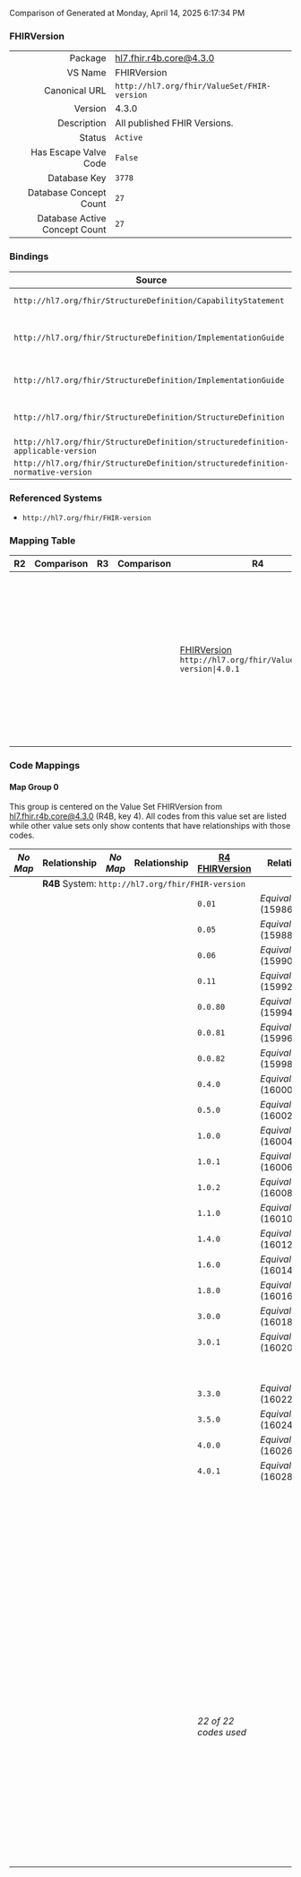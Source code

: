 Comparison of 
Generated at Monday, April 14, 2025 6:17:34 PM

### FHIRVersion

|      |     |
| ---: | --- |
| Package | hl7.fhir.r4b.core@4.3.0 |
| VS Name | FHIRVersion |
| Canonical URL | `http://hl7.org/fhir/ValueSet/FHIR-version` |
| Version | 4.3.0 |
| Description | All published FHIR Versions. |
| Status | `Active` |
| Has Escape Valve Code | `False` |
| Database Key | `3778` |
| Database Concept Count | `27` |
| Database Active Concept Count | `27` |
### Bindings

| Source | Element | Binding | Strength | Element Short |
| ------ | ------- | ------- | -------- | ------------- |
| `http://hl7.org/fhir/StructureDefinition/CapabilityStatement` | `CapabilityStatement.fhirVersion` | `http://hl7.org/fhir/ValueSet/FHIR-version\|4.3.0` | `Required` | FHIR Version the system supports |
| `http://hl7.org/fhir/StructureDefinition/ImplementationGuide` | `ImplementationGuide.fhirVersion` | `http://hl7.org/fhir/ValueSet/FHIR-version\|4.3.0` | `Required` | FHIR Version(s) this Implementation Guide targets |
| `http://hl7.org/fhir/StructureDefinition/ImplementationGuide` | `ImplementationGuide.definition.resource.fhirVersion` | `http://hl7.org/fhir/ValueSet/FHIR-version\|4.3.0` | `Required` | Versions this applies to (if different to IG) |
| `http://hl7.org/fhir/StructureDefinition/StructureDefinition` | `StructureDefinition.fhirVersion` | `http://hl7.org/fhir/ValueSet/FHIR-version\|4.3.0` | `Required` | FHIR Version this StructureDefinition targets |
| `http://hl7.org/fhir/StructureDefinition/structuredefinition-applicable-version` | `Extension.value[x]` | `http://hl7.org/fhir/ValueSet/FHIR-version` | `Required` | Value of extension |
| `http://hl7.org/fhir/StructureDefinition/structuredefinition-normative-version` | `Extension.value[x]` | `http://hl7.org/fhir/ValueSet/FHIR-version` | `Required` | Value of extension |

### Referenced Systems

* `http://hl7.org/fhir/FHIR-version`
### Mapping Table

| R2 | Comparison | R3 | Comparison | R4 | Comparison | R4B | Comparison | R5
| --- | --- | --- | --- | --- | --- | --- | --- | ---
| | | | | [FHIRVersion](/docs/R4/ValueSets/FHIRVersion.md)<br/> `http://hl7.org/fhir/ValueSet/FHIR-version\|4.0.1` | →→→→→→→<br/>`SourceIsNarrowerThanTarget`<br/>- DBKey: `1509`<br/>- Reviewed: `n/a`<br/>- By: `n/a`<br/>- Identical: `False`<br/>→→→→→→→<hr/>←←←←←←←<br/>`SourceIsBroaderThanTarget`<br/>- DBKey: `1510`<br/>- Reviewed: `n/a`<br/>- By: `n/a`<br/>- Identical: `False`<br/>←←←←←←←| [FHIRVersion](/docs/R4B/ValueSets/FHIRVersion.md)<br/> `http://hl7.org/fhir/ValueSet/FHIR-version\|4.3.0` | →→→→→→→<br/>`SourceIsNarrowerThanTarget`<br/>- DBKey: `808`<br/>- Reviewed: `n/a`<br/>- By: `n/a`<br/>- Identical: `False`<br/>→→→→→→→<hr/>←←←←←←←<br/>`SourceIsBroaderThanTarget`<br/>- DBKey: `1069`<br/>- Reviewed: `n/a`<br/>- By: `n/a`<br/>- Identical: `False`<br/>←←←←←←←| [FHIRVersion](/docs/R5/ValueSets/FHIRVersion.md)<br/> `http://hl7.org/fhir/ValueSet/FHIR-version\|5.0.0` 

### Code Mappings


#### Map Group 0

This group is centered on the Value Set FHIRVersion from hl7.fhir.r4b.core@4.3.0 (R4B, key 4).
All codes from this value set are listed while other value sets only show contents that have relationships with those codes.

| *No Map* | Relationship | *No Map* | Relationship | [R4 FHIRVersion](/docs/R4/ValueSets/FHIRVersion.md)| Relationship | R4B FHIRVersion| Relationship | [R5 FHIRVersion](/docs/R5/ValueSets/FHIRVersion.md)
| --- | --- | --- | --- | --- | --- | --- | --- | ---
| <td colspan="8">**R4B** System: `http://hl7.org/fhir/FHIR-version`
| | | | | `0.01`| _Equivalent_ <br/>(15986/15987)| **`0.01`**| _Equivalent_ <br/>(7634/9893)| `0.01`
| | | | | `0.05`| _Equivalent_ <br/>(15988/15989)| **`0.05`**| _Equivalent_ <br/>(7629/9894)| `0.05`
| | | | | `0.06`| _Equivalent_ <br/>(15990/15991)| **`0.06`**| _Equivalent_ <br/>(7627/9895)| `0.06`
| | | | | `0.11`| _Equivalent_ <br/>(15992/15993)| **`0.11`**| _Equivalent_ <br/>(7622/9896)| `0.11`
| | | | | `0.0.80`| _Equivalent_ <br/>(15994/15995)| **`0.0.80`**| _Equivalent_ <br/>(7639/9890)| `0.0.80`
| | | | | `0.0.81`| _Equivalent_ <br/>(15996/15997)| **`0.0.81`**| _Equivalent_ <br/>(7638/9891)| `0.0.81`
| | | | | `0.0.82`| _Equivalent_ <br/>(15998/15999)| **`0.0.82`**| _Equivalent_ <br/>(7636/9892)| `0.0.82`
| | | | | `0.4.0`| _Equivalent_ <br/>(16000/16001)| **`0.4.0`**| _Equivalent_ <br/>(7619/9898)| `0.4.0`
| | | | | `0.5.0`| _Equivalent_ <br/>(16002/16003)| **`0.5.0`**| _Equivalent_ <br/>(7620/9900)| `0.5.0`
| | | | | `1.0.0`| _Equivalent_ <br/>(16004/16005)| **`1.0.0`**| _Equivalent_ <br/>(7642/9902)| `1.0.0`
| | | | | `1.0.1`| _Equivalent_ <br/>(16006/16007)| **`1.0.1`**| _Equivalent_ <br/>(7643/9903)| `1.0.1`
| | | | | `1.0.2`| _Equivalent_ <br/>(16008/16009)| **`1.0.2`**| _Equivalent_ <br/>(7645/9904)| `1.0.2`
| | | | | `1.1.0`| _Equivalent_ <br/>(16010/16011)| **`1.1.0`**| _Equivalent_ <br/>(7644/9906)| `1.1.0`
| | | | | `1.4.0`| _Equivalent_ <br/>(16012/16013)| **`1.4.0`**| _Equivalent_ <br/>(7637/9908)| `1.4.0`
| | | | | `1.6.0`| _Equivalent_ <br/>(16014/16015)| **`1.6.0`**| _Equivalent_ <br/>(7640/9910)| `1.6.0`
| | | | | `1.8.0`| _Equivalent_ <br/>(16016/16017)| **`1.8.0`**| _Equivalent_ <br/>(7641/9912)| `1.8.0`
| | | | | `3.0.0`| _Equivalent_ <br/>(16018/16019)| **`3.0.0`**| _Equivalent_ <br/>(7628/9914)| `3.0.0`
| | | | | `3.0.1`| _Equivalent_ <br/>(16020/16021)| **`3.0.1`**| _Equivalent_ <br/>(7631/9915)| `3.0.1`
| | | | | | | **`3.0.2`**| _Equivalent_ <br/>(7632/9916)| `3.0.2`
| | | | | `3.3.0`| _Equivalent_ <br/>(16022/16023)| **`3.3.0`**| _Equivalent_ <br/>(7633/9918)| `3.3.0`
| | | | | `3.5.0`| _Equivalent_ <br/>(16024/16025)| **`3.5.0`**| _Equivalent_ <br/>(7630/9920)| `3.5.0`
| | | | | `4.0.0`| _Equivalent_ <br/>(16026/16027)| **`4.0.0`**| _Equivalent_ <br/>(7624/9922)| `4.0.0`
| | | | | `4.0.1`| _Equivalent_ <br/>(16028/16029)| **`4.0.1`**| _Equivalent_ <br/>(7625/9923)| `4.0.1`
| | | | | | | **`4.1.0`**| _Equivalent_ <br/>(7626/9925)| `4.1.0`
| | | | | | | **`4.3.0-cibuild`**| _Equivalent_ <br/>(7635/9930)| `4.3.0-cibuild`
| | | | | | | **`4.3.0-snapshot1`**| _Equivalent_ <br/>(7621/9931)| `4.3.0-snapshot1`
| | | | | | | **`4.3.0`**| _Equivalent_ <br/>(7623/9929)| `4.3.0`
| | | | | *22 of 22 codes used* | | *27 of 27 codes used* | | *27 of 57 codes used* <br/>remaining codes:<br/>`0.0`, `0.4`, `0.5`, `1.0`, `1.1`, `1.4`, `1.6`, `1.8`, `3.0`, `3.3`, `3.5`, `4.0`, `4.1`, `4.2`, `4.2.0`, `4.3`, `4.4`, `4.4.0`, `4.5`, `4.5.0`, `4.6`, `4.6.0`, `5.0`, `5.0.0`, `5.0.0-ballot`, `5.0.0-cibuild`, `5.0.0-draft-final`, `5.0.0-snapshot1`, `5.0.0-snapshot2`, `5.0.0-snapshot3`

